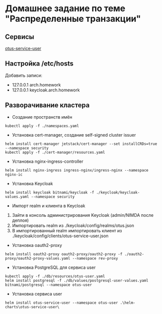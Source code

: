 # Домашнее задание по теме "Распределенные транзакции"

## Сервисы

[otus-service-user](https://github.com/auwerk/otus-service-user)

## Настройка /etc/hosts

Добавить записи:

- 127.0.0.1 arch.homework
- 127.0.0.1 keycloak.arch.homework

## Разворачивание кластера

- Создание пространств имён

```shell
kubectl apply -f ./namespaces.yaml
```

- Установка cert-manager, создание self-signed cluster issuer

```shell
helm install cert-manager jetstack/cert-manager --set installCRDs=true --namespace security
kubectl apply -f ./cert-manager/resources.yaml
```

- Установка nginx-ingress-controller

```shell
helm install nginx-ingress ingress-nginx/ingress-nginx --namespace nginx-ic
```

- Установка Keycloak

```shell
helm install keycloak bitnami/keycloak -f ./keycloak/keycloak-values.yaml --namespace security
```

- Импорт realm и клиента в Keycloak

1. Зайти в консоль администрирования Keycloak (admin/NIMDA после деплоя)
2. Импортировать realm из ./keycloak/config/realms/otus.json
3. В импортированный realm импортировать клиент из ./keycloak/config/clients/otus-service-user.json

- Установка oauth2-proxy

```shell
helm install oauth2-proxy oauth2-proxy/oauth2-proxy -f ./oauth2-proxy/oauth2-proxy-values.yaml --namespace rev-proxy
```

- Установка PostgreSQL для сервиса user

```shell
kubectl apply -f ./db/resources/otus-user.yaml
helm install postgresql -f ./db/values/postgresql-user-values.yaml bitnami/postgresql --namespace otus-user
```

- Установка сервиса user

```shell
helm install otus-service-user --namespace otus-user .\helm-charts\otus-service-user\
```
